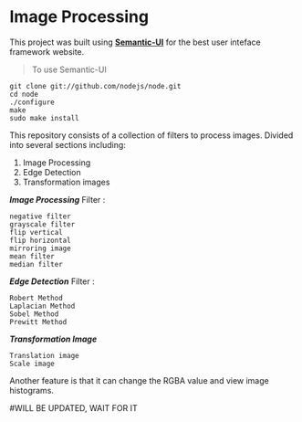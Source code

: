 # Image Processing 

This project was built using [**Semantic-UI**](https://semantic-ui.com/introduction/getting-started.html) for the best user inteface framework website.

> To use Semantic-UI 
```
git clone git://github.com/nodejs/node.git
cd node
./configure
make
sudo make install
```

This repository consists of a collection of filters to process images. Divided into several sections including:
1. Image Processing
2. Edge Detection
3. Transformation images


***Image Processing*** Filter :
```
negative filter
grayscale filter
flip vertical
flip horizontal
mirroring image
mean filter
median filter
```
***Edge Detection*** Filter :
```
Robert Method
Laplacian Method
Sobel Method
Prewitt Method
```

***Transformation Image***
```
Translation image
Scale image
```

Another feature is that it can change the RGBA value and view image histograms.

#WILL BE UPDATED, WAIT FOR IT
